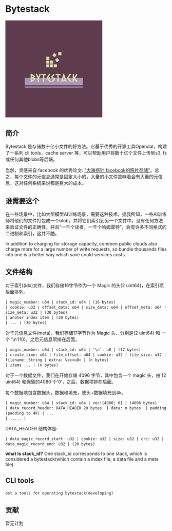 # Bytestack

<img src="logo.png" style="width: 60%">

## 简介 
Bytestack 是存储数十亿小文件的好方法。它基于优秀的开源工具Opendal，构建了一系列 cli tools，cache server 等，可以帮助用户将数十亿个文件上传到s3, fs或任何其他blobs等后端。

当然，灵感来自 facebook 的优秀论文: ["大海捞针:facebook的照片存储"](https://www.usenix.org/legacy/event/osdi10/tech/full_papers/Beaver.pdf)。总之，每个文件的元信息通常是固定大小的，大量的小文件意味着会有大量的元信息，这对任何系统来说都是巨大的成本。

## 谁需要这个
在一些场景中，比如大型模型AI训练场景，需要这种技术，据我所知，一些AI训练师将他们的文件打包成一个blob，并将它们索引到另一个文件中，没有任何方法来验证文件的正确性，并且“一千个读者，一千个哈姆雷特”，会有许多不同格式的二进制和索引，这并不酷。

In addition to charging for storage capacity, common public clouds also charge more for a large number of write requests, so bundle thousands files into one is a better way which save could services costs.

## 文件结构

对于索引(idx)文件，我们存储16字节作为一个 Magic 的头(2 uint64)，在索引项后面排列。
```
| magic_number: u64 | stack_id: u64 | (16 bytes)
| cookie: u32 | offset_data: u64 | size_data: u64 | offset_meta: u64 | size_meta: u32 | (30 bytes)
| anoter index item | (30 bytes)
| ... | (30 bytes)

```

对于元信息文件(meta)，我们存储17字节作为 Magic 头，分别是(2 uint64) 和 一个 ’\n’(10)，之后元信息项排在后面。

```
| magic_number: u64 | stack_id: u64 | '\n': u8 | (17 bytes)
| create_time: u64 | file_offset: u64 | cookie: u32 | file_size: u32 | filename: String | extra: Vec<u8> | (n bytes)
| items ... | (n bytes)
```

对于一个数据文件，我们在开始存储 4096 字节，其中包含一个 magic 头，由 (2 uint64) 和保留的4080 个‘0’，之后，数据项排在后面。

每个数据项包含数据头，数据和填充，使头+数据填充到4k。

```
| magic_number: u64 | stack_id: u64 | vec![4080; 0] | (4096 bytes)
| data_record_header: DATA_HEADER 20 bytes  | data: n bytes  | padding (padding to 4k) | ...
| ..... | 
```

DATA_HEADER 结构体是:

```
| data_magic_record_start: u32 | cookie: u32 | size: u32 | crc: u32 | data_magic_record_end: u32 | (20 bytes)
```

**what is stack_id?** One stack_id corresponds to one stack, which is considered a bytestack(which contain a index file, a data file and a meta file).

## CLI tools

```
bst a tools for operating bytestack(developing)
```

## 贡献

暂无计划